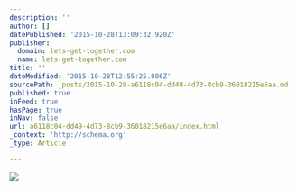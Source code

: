 ```yaml
---
description: ''
author: []
datePublished: '2015-10-28T13:09:32.920Z'
publisher:
  domain: lets-get-together.com
  name: lets-get-together.com
title: ''
dateModified: '2015-10-28T12:55:25.806Z'
sourcePath: _posts/2015-10-28-a6118c04-dd49-4d73-8cb9-36018215e6aa.md
published: true
inFeed: true
hasPage: true
inNav: false
url: a6118c04-dd49-4d73-8cb9-36018215e6aa/index.html
_context: 'http://schema.org'
_type: Article

---
```

![](http://lets-get-together.com/wp-content/uploads/2014/07/DIY-KOOB-from-Lets-Get-Together-659x1024.jpg)